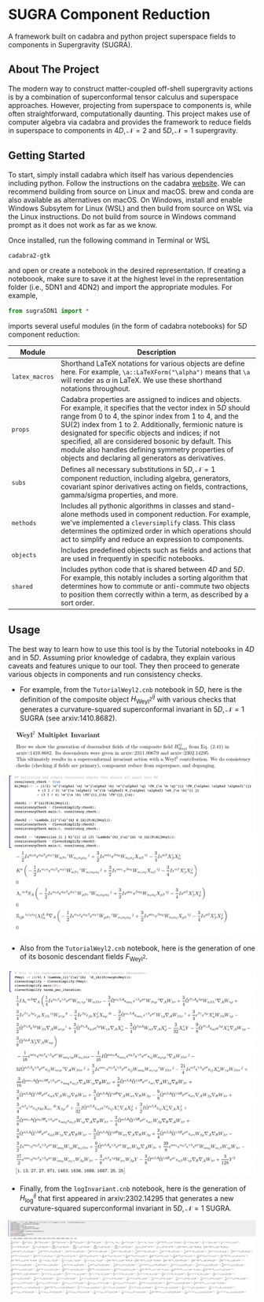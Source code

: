 # SUGRA Component Reduction
A framework built on cadabra and python project superspace fields to components in Supergravity (SUGRA).

## About The Project
The modern way to construct matter-coupled off-shell supergravity actions is by a combination of superconformal tensor calculus and superspace approaches. 
However, projecting from superspace to components is, while often straightforward, computationally daunting. This project makes use of computer algebra via cadabra
and provides the framework to reduce fields in superspace to components in $4D, \mathcal{N}=2$ and $5D, \mathcal{N}=1$ supergravity.

## Getting Started
To start, simply install cadabra which itself has various dependencies including python. Follow the instructions on the cadabra [website](https://cadabra.science/download.html).
We can recommend building from source on Linux and macOS. brew and conda are also available as alternatives on macOS.
On Windows, install and enable Windows Subsytem for Linux (WSL) and then build from source on WSL via the Linux instructions. 
Do not build from source in Windows command prompt as it does not work as far as we know.

Once installed, run the following command in Terminal or WSL

```sh
cadabra2-gtk
```

and open or create a notebook in the desired representation. If creating a noteboook, make sure to save it at the highest level in the representation folder (i.e., 5DN1 and 4DN2) and import the appropriate modules. For example, 

```python
from sugra5DN1 import *
```
imports several useful modules (in the form of cadabra notebooks) for $5D$ component reduction: 

| Module  | Description |
| ------------- | ------------- |
| `latex_macros`  |  Shorthand LaTeX notations for various objects are define here. For example, `\a::LaTeXForm("\alpha")` means that `\a` will render as $\alpha$ in LaTeX. We use these shorthand notations throughout.  |
| `props`  | Cadabra properties are assigned to indices and objects. For example, it specifies that the vector index in $5D$ should range from 0 to 4, the spinor index from 1 to 4, and the SU(2) index from 1 to 2. Additionally, fermionic nature is designated for specific objects and indices; if not specified, all are considered bosonic by default. This module also handles defining symmetry properties of objects and declaring all generators as derivatives.  |
| `subs`  | Defines all necessary substitutions in $5D, \mathcal{N}=1$ component reduction, including algebra, generators, covariant spinor derivatives acting on fields, contractions, gamma/sigma properties, and more.  |
| `methods` | Includes all pythonic algorithms in classes and stand-alone methods used in component reduction. For example, we've implemented a `cleversimplify` class. This class determines the optimized order in which operations should act to simplify and reduce an expression to components. |
| `objects` | Includes predefined objects such as fields and actions that are used in frequently in specific notebooks.  |
| `shared` | Includes python code that is shared between $4D$ and $5D$. For example, this notably includes a sorting algorithm that determines how to commute or anti-commute two objects to position them correctly within a term, as described by a sort order.  |

## Usage

The best way to learn how to use this tool is by the Tutorial notebooks in $4D$ and in $5D$. Assuming prior knowledge of cadabra, they explain various caveats and features unique to our tool. They then proceed to generate various objects in components and run consistency checks. 

- For example, from the `TutorialWeyl2.cnb` notebook in $5D$, here is the definition of the composite object $H^{i j}_{\textrm{Weyl}^2}$ with various checks that generates a curvature-squared superconformal invariant in $5D, \mathcal{N}=1$ SUGRA (see arxiv:1410.8682).

![Alt text](/images/notebookHijWeyl2.png?raw=true "HijWeyl2 Example")

- Also from the `TutorialWeyl2.cnb` notebook, here is the generation of one of its bosonic descendant fields $F_{\textrm{Weyl}^2}$. 

![Alt text](/images/notebookFWeyl2.png?raw=true "FWeyl2 Example")

- Finally, from the `logInvariant.cnb` notebook, here is the generation of $H^{i j}_{\textrm{log}}$ that first appeared in arxiv:2302.14295 that generates a new curvature-squared superconformal invariant in $5D, \mathcal{N}=1$ SUGRA.

![Alt text](/images/notebookHijLog.png?raw=true "HijLog Example")